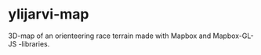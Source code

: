 # ylijarvi-map

3D-map of an orienteering race terrain made with Mapbox and Mapbox-GL-JS -libraries.
